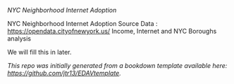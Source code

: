 *NYC Neighborhood Internet Adoption*

NYC Neighborhood Internet Adoption
Source Data : https://opendata.cityofnewyork.us/
Income, Internet and NYC Boroughs analysis

We will fill this in later.

*This repo was initially generated from a bookdown template available here: https://github.com/jtr13/EDAVtemplate.*	




